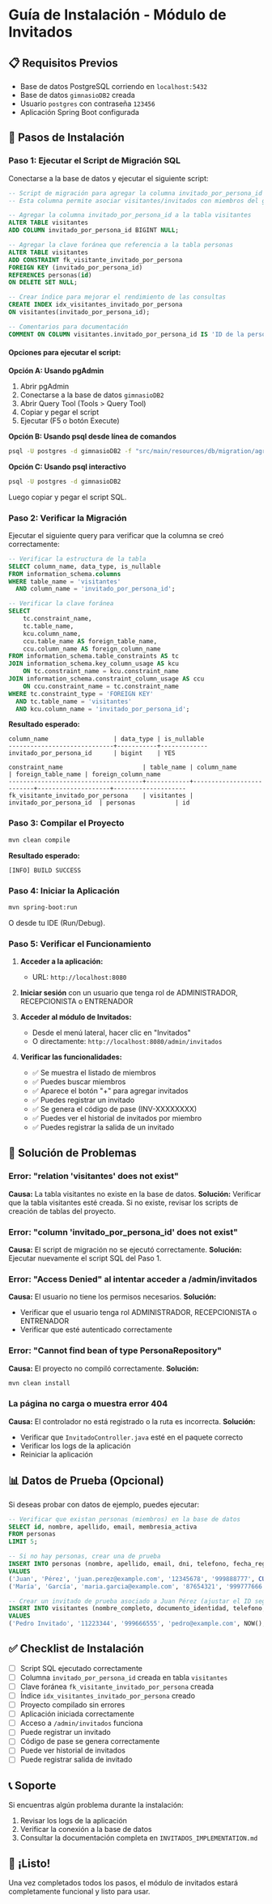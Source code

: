 # Guía de Instalación - Módulo de Invitados

## 📋 Requisitos Previos
- Base de datos PostgreSQL corriendo en `localhost:5432`
- Base de datos `gimnasioDB2` creada
- Usuario `postgres` con contraseña `123456`
- Aplicación Spring Boot configurada

## 🔧 Pasos de Instalación

### Paso 1: Ejecutar el Script de Migración SQL

Conectarse a la base de datos y ejecutar el siguiente script:

```sql
-- Script de migración para agregar la columna invitado_por_persona_id a la tabla visitantes
-- Esta columna permite asociar visitantes/invitados con miembros del gimnasio (personas/deportistas)

-- Agregar la columna invitado_por_persona_id a la tabla visitantes
ALTER TABLE visitantes 
ADD COLUMN invitado_por_persona_id BIGINT NULL;

-- Agregar la clave foránea que referencia a la tabla personas
ALTER TABLE visitantes 
ADD CONSTRAINT fk_visitante_invitado_por_persona 
FOREIGN KEY (invitado_por_persona_id) 
REFERENCES personas(id) 
ON DELETE SET NULL;

-- Crear índice para mejorar el rendimiento de las consultas
CREATE INDEX idx_visitantes_invitado_por_persona 
ON visitantes(invitado_por_persona_id);

-- Comentarios para documentación
COMMENT ON COLUMN visitantes.invitado_por_persona_id IS 'ID de la persona (miembro/deportista) que invita al visitante';
```

#### Opciones para ejecutar el script:

**Opción A: Usando pgAdmin**
1. Abrir pgAdmin
2. Conectarse a la base de datos `gimnasioDB2`
3. Abrir Query Tool (Tools > Query Tool)
4. Copiar y pegar el script
5. Ejecutar (F5 o botón Execute)

**Opción B: Usando psql desde línea de comandos**
```bash
psql -U postgres -d gimnasioDB2 -f "src/main/resources/db/migration/agregar_invitado_por_persona_visitantes.sql"
```

**Opción C: Usando psql interactivo**
```bash
psql -U postgres -d gimnasioDB2
```
Luego copiar y pegar el script SQL.

### Paso 2: Verificar la Migración

Ejecutar el siguiente query para verificar que la columna se creó correctamente:

```sql
-- Verificar la estructura de la tabla
SELECT column_name, data_type, is_nullable 
FROM information_schema.columns 
WHERE table_name = 'visitantes' 
  AND column_name = 'invitado_por_persona_id';

-- Verificar la clave foránea
SELECT
    tc.constraint_name,
    tc.table_name,
    kcu.column_name,
    ccu.table_name AS foreign_table_name,
    ccu.column_name AS foreign_column_name
FROM information_schema.table_constraints AS tc
JOIN information_schema.key_column_usage AS kcu
    ON tc.constraint_name = kcu.constraint_name
JOIN information_schema.constraint_column_usage AS ccu
    ON ccu.constraint_name = tc.constraint_name
WHERE tc.constraint_type = 'FOREIGN KEY'
  AND tc.table_name = 'visitantes'
  AND kcu.column_name = 'invitado_por_persona_id';
```

**Resultado esperado:**
```
column_name                  | data_type | is_nullable
-----------------------------+-----------+-------------
invitado_por_persona_id      | bigint    | YES

constraint_name                      | table_name | column_name              | foreign_table_name | foreign_column_name
-------------------------------------+------------+--------------------------+--------------------+--------------------
fk_visitante_invitado_por_persona    | visitantes | invitado_por_persona_id  | personas           | id
```

### Paso 3: Compilar el Proyecto

```bash
mvn clean compile
```

**Resultado esperado:**
```
[INFO] BUILD SUCCESS
```

### Paso 4: Iniciar la Aplicación

```bash
mvn spring-boot:run
```

O desde tu IDE (Run/Debug).

### Paso 5: Verificar el Funcionamiento

1. **Acceder a la aplicación:**
   - URL: `http://localhost:8080`

2. **Iniciar sesión** con un usuario que tenga rol de ADMINISTRADOR, RECEPCIONISTA o ENTRENADOR

3. **Acceder al módulo de Invitados:**
   - Desde el menú lateral, hacer clic en "Invitados"
   - O directamente: `http://localhost:8080/admin/invitados`

4. **Verificar las funcionalidades:**
   - ✅ Se muestra el listado de miembros
   - ✅ Puedes buscar miembros
   - ✅ Aparece el botón "+" para agregar invitados
   - ✅ Puedes registrar un invitado
   - ✅ Se genera el código de pase (INV-XXXXXXXX)
   - ✅ Puedes ver el historial de invitados por miembro
   - ✅ Puedes registrar la salida de un invitado

## 🐛 Solución de Problemas

### Error: "relation 'visitantes' does not exist"
**Causa:** La tabla visitantes no existe en la base de datos.
**Solución:** Verificar que la tabla visitantes esté creada. Si no existe, revisar los scripts de creación de tablas del proyecto.

### Error: "column 'invitado_por_persona_id' does not exist"
**Causa:** El script de migración no se ejecutó correctamente.
**Solución:** Ejecutar nuevamente el script SQL del Paso 1.

### Error: "Access Denied" al intentar acceder a /admin/invitados
**Causa:** El usuario no tiene los permisos necesarios.
**Solución:** 
- Verificar que el usuario tenga rol ADMINISTRADOR, RECEPCIONISTA o ENTRENADOR
- Verificar que esté autenticado correctamente

### Error: "Cannot find bean of type PersonaRepository"
**Causa:** El proyecto no compiló correctamente.
**Solución:** 
```bash
mvn clean install
```

### La página no carga o muestra error 404
**Causa:** El controlador no está registrado o la ruta es incorrecta.
**Solución:**
- Verificar que `InvitadoController.java` esté en el paquete correcto
- Verificar los logs de la aplicación
- Reiniciar la aplicación

## 📊 Datos de Prueba (Opcional)

Si deseas probar con datos de ejemplo, puedes ejecutar:

```sql
-- Verificar que existan personas (miembros) en la base de datos
SELECT id, nombre, apellido, email, membresia_activa 
FROM personas 
LIMIT 5;

-- Si no hay personas, crear una de prueba
INSERT INTO personas (nombre, apellido, email, dni, telefono, fecha_registro, membresia_activa, activo, email_verificado, contraseña)
VALUES 
('Juan', 'Pérez', 'juan.perez@example.com', '12345678', '999888777', CURRENT_DATE, true, true, true, '$2a$10$dummyHashedPassword'),
('María', 'García', 'maria.garcia@example.com', '87654321', '999777666', CURRENT_DATE, true, true, true, '$2a$10$dummyHashedPassword');

-- Crear un invitado de prueba asociado a Juan Pérez (ajustar el ID según tu base de datos)
INSERT INTO visitantes (nombre_completo, documento_identidad, telefono, email, fecha_hora_ingreso, codigo_pase, motivo_visita, estado, invitado_por_persona_id, registrado_por)
VALUES 
('Pedro Invitado', '11223344', '999666555', 'pedro@example.com', NOW(), 'INV-TEST001', 'Visita de prueba', 'ACTIVO', 1, 1);
```

## ✅ Checklist de Instalación

- [ ] Script SQL ejecutado correctamente
- [ ] Columna `invitado_por_persona_id` creada en tabla `visitantes`
- [ ] Clave foránea `fk_visitante_invitado_por_persona` creada
- [ ] Índice `idx_visitantes_invitado_por_persona` creado
- [ ] Proyecto compilado sin errores
- [ ] Aplicación iniciada correctamente
- [ ] Acceso a `/admin/invitados` funciona
- [ ] Puede registrar un invitado
- [ ] Código de pase se genera correctamente
- [ ] Puede ver historial de invitados
- [ ] Puede registrar salida de invitado

## 📞 Soporte

Si encuentras algún problema durante la instalación:
1. Revisar los logs de la aplicación
2. Verificar la conexión a la base de datos
3. Consultar la documentación completa en `INVITADOS_IMPLEMENTATION.md`

## 🎉 ¡Listo!

Una vez completados todos los pasos, el módulo de invitados estará completamente funcional y listo para usar.
